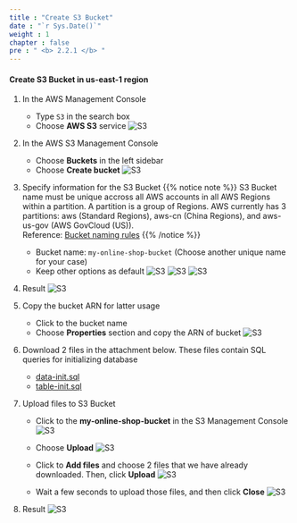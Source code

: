 ```yaml
---
title : "Create S3 Bucket"
date : "`r Sys.Date()`"
weight : 1
chapter : false
pre : " <b> 2.2.1 </b> "
---
```


#### Create S3 Bucket in us-east-1 region
1. In the AWS Management Console
    + Type ```S3``` in the search box
    + Choose **AWS S3** service
    ![S3](/images/2-preparation/2.2-storage/2.2.1-s3/001-s3.png?width=90pc)

2. In the AWS S3 Management Console
    + Choose **Buckets** in the left sidebar
    + Choose **Create bucket**
    ![S3](/images/2-preparation/2.2-storage/2.2.1-s3/002-s3.png?width=90pc)

3. Specify information for the S3 Bucket
{{% notice note %}}
S3 Bucket name must be unique accross all AWS accounts in all AWS Regions within a partition. A partition is a group of Regions. AWS currently has 3 partitions: aws (Standard Regions), aws-cn (China Regions), and aws-us-gov (AWS GovCloud (US)).\
Reference: [Bucket naming rules](https://docs.aws.amazon.com/AmazonS3/latest/userguide/bucketnamingrules.html)
{{% /notice %}}
   + Bucket name: ```my-online-shop-bucket``` (Choose another unique name for your case)
   + Keep other options as default
    ![S3](/images/2-preparation/2.2-storage/2.2.1-s3/003-s3.png?width=90pc)
    ![S3](/images/2-preparation/2.2-storage/2.2.1-s3/004-s3.png?width=90pc)
    ![S3](/images/2-preparation/2.2-storage/2.2.1-s3/005-s3.png?width=90pc)

4. Result
    ![S3](/images/2-preparation/2.2-storage/2.2.1-s3/006-s3.png?width=90pc)

5. Copy the bucket ARN for latter usage
    + Click to the bucket name
    + Choose **Properties** section and copy the ARN of bucket
    ![S3](/images/2-preparation/2.2-storage/2.2.1-s3/007-s3.png?width=90pc)

6. Download 2 files in the attachment below. These files contain SQL queries for initializing database

    + <a href="/docs/data-init.sql" download>data-init.sql</a>
    + <a href="/docs/table-init.sql" download>table-init.sql</a>

7. Upload files to S3 Bucket
    + Click to the **my-online-shop-bucket** in the S3 Management Console
    ![S3](/images/2-preparation/2.2-storage/2.2.1-s3/008-s3.png?width=90pc)

    + Choose **Upload**
    ![S3](/images/2-preparation/2.2-storage/2.2.1-s3/009-s3.png?width=90pc)

    + Click to **Add files** and choose 2 files that we have already downloaded. Then, click **Upload**
    ![S3](/images/2-preparation/2.2-storage/2.2.1-s3/010-s3.png?width=90pc)

    + Wait a few seconds to upload those files, and then click **Close**
    ![S3](/images/2-preparation/2.2-storage/2.2.1-s3/011-s3.png?width=90pc)

8. Result
    ![S3](/images/2-preparation/2.2-storage/2.2.1-s3/012-s3.png?width=90pc)